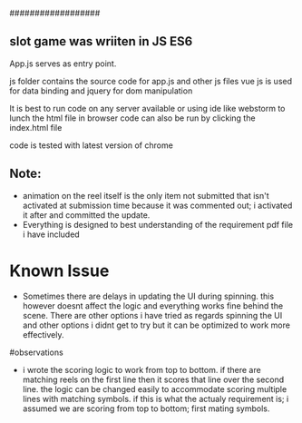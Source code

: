 ##################
## slot game was wriiten in JS ES6

App.js serves as entry point.

js folder contains the source code for app.js and other js files
vue js is used for data binding and jquery for dom manipulation

It is best to run code on any server available 
or using ide like webstorm to lunch the html file in browser
code can also be run by clicking the index.html file

code is tested with latest version of chrome

## Note:
- animation on the reel itself is the only item not submitted that isn't activated at submission time because it was commented out; i activated it after and committed the update.
- Everything is designed to best understanding of the requirement pdf file i have included

# Known Issue
- Sometimes there are delays in updating the UI during spinning. this however doesnt affect the logic and everything works fine behind the scene.
There are other options i have tried as regards spinning the UI and other options i didnt get to try but it can be optimized to work more effectively.

#observations
- i wrote the scoring logic to work from top to bottom. if there are matching reels on the first line then it scores that line over the second line.
the logic can be changed easily to accommodate scoring multiple lines with matching symbols. if this is what the actualy requirement is; 
i assumed we are scoring from top to bottom; first mating symbols.
